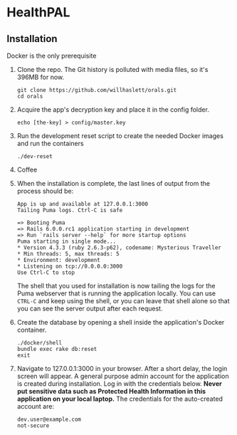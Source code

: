 # HealthPAL

## Installation
Docker is the only prerequisite

1. Clone the repo. The Git history is polluted with media files, so it's 396MB for now.

    ```
    git clone https://github.com/willhaslett/orals.git
    cd orals
    ```
1. Acquire the app's decryption key and place it in the config folder.

    ```
    echo [the-key] > config/master.key
    ```

1. Run the development reset script to create the needed Docker images and run the containers
    ```
    ./dev-reset
    ```

1. Coffee

1. When the installation is complete, the last lines of output from the process should be:

    ```
    App is up and available at 127.0.0.1:3000
    Tailing Puma logs. Ctrl-C is safe

    => Booting Puma
    => Rails 6.0.0.rc1 application starting in development
    => Run `rails server --help` for more startup options
    Puma starting in single mode...
    * Version 4.3.3 (ruby 2.6.3-p62), codename: Mysterious Traveller
    * Min threads: 5, max threads: 5
    * Environment: development
    * Listening on tcp://0.0.0.0:3000
    Use Ctrl-C to stop
    ```

    The shell that you used for installation is now tailing the logs for the Puma webserver
    that is running the application locally. You can use `CTRL-C` and keep using the shell,
    or you can leave that shell alone so that you can see the server output after each request.

1. Create the database by opening a shell inside the application's Docker container.
    ```
    ./docker/shell
    bundle exec rake db:reset
    exit
    ```

1. Navigate to 127.0.0.1:3000 in your browser. After a short delay, the login screen will appear.
A general purpose admin account for the application is created during installation. Log in with the
credentials below. **Never put sensitive data such as Protected Health Information in this application on
your local laptop.** The credentials for the auto-created account are:
    ```
    dev.user@example.com
    not-secure
    ```
